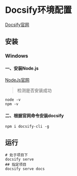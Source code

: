 # Docsify环境配置

[Docsify官网](https://docsify.js.org/#/zh-cn/quickstart)



## 安装

### Windows

#### 一、安装Node.js

[NodeJs官网](https://nodejs.org/zh-cn/)

> 检测是否安装成功

```shell
node -v
npm -v
```

#### 二、根据官网命令安装docsify

```shell
npm i docsify-cli -g
```

## 运行

```shell
# 处于项目下
docsify serve
## 指定项目
docsify serve docs
```





